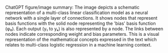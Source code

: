 ChatGPT figure/image summary: The image depicts a schematic representation of a multi-class linear classification model as a neural network with a single layer of connections. It shows nodes that represent basis functions with the solid node representing the 'bias' basis function (φ₀). Each output (y₁ to yₖ) is also represented by a node. The links between nodes indicate corresponding weight and bias parameters. This is a visual representation of the mathematical concepts expressed in the text which relates to multi-class logistic regression in a machine learning context.